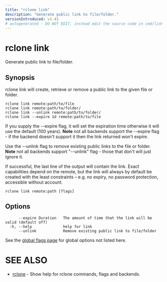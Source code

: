 ```yaml
---
title: "rclone link"
description: "Generate public link to file/folder."
versionIntroduced: v1.41
# autogenerated - DO NOT EDIT, instead edit the source code in cmd/link/ and as part of making a release run "make commanddocs"
---
```

# rclone link

Generate public link to file/folder.

## Synopsis

rclone link will create, retrieve or remove a public link to the given
file or folder.

    rclone link remote:path/to/file
    rclone link remote:path/to/folder/
    rclone link --unlink remote:path/to/folder/
    rclone link --expire 1d remote:path/to/file

If you supply the --expire flag, it will set the expiration time
otherwise it will use the default (100 years). **Note** not all
backends support the --expire flag - if the backend doesn't support it
then the link returned won't expire.

Use the --unlink flag to remove existing public links to the file or
folder. **Note** not all backends support "--unlink" flag - those that
don't will just ignore it.

If successful, the last line of the output will contain the
link. Exact capabilities depend on the remote, but the link will
always by default be created with the least constraints – e.g. no
expiry, no password protection, accessible without account.


```
rclone link remote:path [flags]
```

## Options

```
      --expire Duration   The amount of time that the link will be valid (default off)
  -h, --help              help for link
      --unlink            Remove existing public link to file/folder
```


See the [global flags page](/flags/) for global options not listed here.

# SEE ALSO

* [rclone](/commands/rclone/)	 - Show help for rclone commands, flags and backends.

